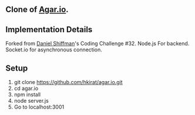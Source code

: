 ## Clone of [Agar.io](agar.io).

## Implementation Details 
Forked from [Daniel Shiffman](https://github.com/shiffman)'s Coding Challenge #32.
Node.js For backend.
Socket.io for asynchronous connection.

## Setup
1. git clone https://github.com/hkirat/agar.io.git
2. cd agar.io
3. npm install
4. node server.js
5. Go to localhost:3001